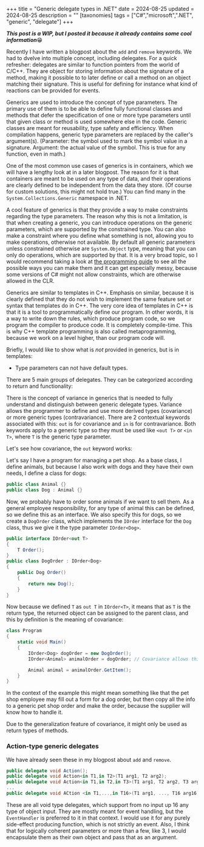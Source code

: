 +++
title = "Generic delegate types in .NET"
date = 2024-08-25
updated = 2024-08-25
description = ""
[taxonomies]
tags = ["C#","microsoft",".NET", "generic", "delegate"]
+++

***This post is a WIP, but I posted it because it already contains some cool information***😁

Recently I have written a blogpost about the `add` and `remove` keywords. We had to dvelve into multiple concept, including delegates. For a quick refresher: delegates are similar to function pointers from the world of C/C++. They are object for storing information about the signature of a method, making it possible to to later define or call a method on an object matching their signature. This is useful for defining for instance what kind of reactions can be provided for events.

Generics are used to introduce the concept of type parameters. The primary use of them is to be able to define fully functional classes and methods that defer the specification of one or more type parameters until that given class or method is used somewhere else in the code. Generic classes are meant for reusability, type safety and efficiency. When compilation happens, generic type parameters are replaced by the caller's argument(s). (Parameter: the symbol used to mark the symbol value in a signature. Argument: the actual value of the symbol. This is true for any function, even in math.)

One of the most common use cases of generics is in containers, which we will have a lengthy look at in a later blogpost. The reason for it is that containers are meant to be used on any type of data, and their operations are clearly defined to be independent from the data they store. (Of course for custom solutions, this might not hold true.) You can find many in the `System.Collections.Generic` namespace in .NET.

A cool feature of generics is that they provide a way to make constraints regarding the type parameters. The reason why this is not a limitation, is that when creating a generic, you can introduce operations on the generic parameters, which are supported by the constrained type. You can also make a constraint where you define what something is not, allowing you to make operations, otherwise not available. By default all generic parameters unless constrained otherwise are `System.Object` type, meaning that you can only do operations, which are supported by that. It is a very broad topic, so I would recommend taking a look at [the programming guide](https://learn.microsoft.com/en-us/dotnet/csharp/programming-guide/generics/constraints-on-type-parameters) to see all the possible ways you can make them and it can get especially messy, because some versions of C# might not allow constraints, which are otherwise allowed in the CLR.

Generics are similar to templates in C++. Emphasis on similar, because it is clearly defined that they do not wish to implement the same feature set or syntax that templates do in C++. The very core idea of templates in C++ is that it is a tool to programmatically define our program. In other words, it is a way to write down the rules, which produce program code, so we program the compiler to produce code. It is completely compile-time. This is why C++ template programming is also called metaprogramming, because we work on a level higher, than our program code will.

Briefly, I would like to show what is *not* provided in generics, but is in templates:

- Type parameters can not have default types.

There are 5 main groups of delegates. They can be categorized according to return and functionality:

There is the concept of variance in generics that is needed to fully understand and distinguish between generic delegate types.
Variance allows the programmer to define and use more derived types (covariance) or more generic types (contravariance). There are 2 contextual keywords associated with this: `out` is for covariance and `in` is for contravariance. Both keywords apply to a generic type so they must be used like `<out T>` or `<in T>`, where `T` is the generic type parameter.

Let's see how covariance, the `out` keyword works:

Let's say I have a program for managing a pet shop. As a base class, I define animals, but because I also work with dogs and they have their own needs, I define a class for dogs:

```c#
public class Animal {}
public class Dog : Animal {}
```

Now, we probably have to order some animals if we want to sell them. As a general employee responsibility, for any type of animal this can be defined, so we define this as an interface. We also specify this for dogs, so we create a `DogOrder` class, which implements the `IOrder` interface for the `Dog` class, thus we give it the type parameter `IOrder<Dog>`.

```c#
public interface IOrder<out T>
{
    T Order();
}
public class DogOrder : IOrder<Dog>
{
    public Dog Order()
    {
        return new Dog();
    }
}
```

Now because we defined `T` as `out T` in `IOrder<T>`, it means that as `T` is the return type, the returned object can be assigned to the parent class, and this by definition is the meaning of covariance:

```c#
class Program
{
    static void Main()
    {
        IOrder<Dog> dogOrder = new DogOrder();
        IOrder<Animal> animalOrder = dogOrder; // Covariance allows this assignment

        Animal animal = animalOrder.GetItem();
    }
}
```

In the context of the example this might mean something like that the pet shop employee may fill out a form for a dog order, but then copy all the info to a generic pet shop order and make the order, because the supplier will know how to handle it.

Due to the generalization feature of covariance, it might only be used as return types of methods.

### Action-type generic delegates

We have already seen these in my blogpost about `add` and `remove`.

```c#
public delegate void Action();
public delegate void Action<in T1,in T2>(T1 arg1, T2 arg2);
public delegate void Action<in T1,in T2,in T3>(T1 arg1, T2 arg2, T3 arg3);
...
public delegate void ACtion <in T1,...,in T16>(T1 arg1, ..., T16 arg16);
```

These are all void type delegates, which support from no input up 16 any type of object input. They are mostly meant for event handling, but the `EventHandler` is preferred to it in that context. I would use it for any purely side-effect producing function, which is not strictly an event. Also, I think that for logically coherent parameters or more than a few, like 3, I would encapsulate them as their own object and pass that as an argument.
